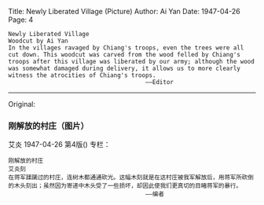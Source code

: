 Title: Newly Liberated Village (Picture)
Author: Ai Yan
Date: 1947-04-26
Page: 4

    Newly Liberated Village
    Woodcut by Ai Yan
    In the villages ravaged by Chiang's troops, even the trees were all cut down. This woodcut was carved from the wood felled by Chiang's troops after this village was liberated by our army; although the wood was somewhat damaged during delivery, it allows us to more clearly witness the atrocities of Chiang's troops.
                                           ——Editor



<hr /> 

Original: 


### 刚解放的村庄（图片）
艾炎
1947-04-26
第4版()
专栏：

    刚解放的村庄
    艾炎刻
    在蒋军蹂躏过的村庄，连树木都通通砍光。这幅木刻就是在这村庄被我军解放后，用蒋军所砍倒的木头刻出；虽然因为寄递中木头受了一些损坏，却因此使我们更真切的目睹蒋军的暴行。
                                           ——编者    
